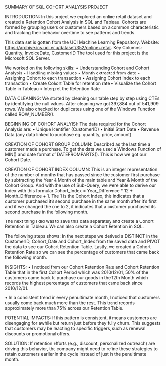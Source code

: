 SUMMARY OF SQL COHORT ANALYSIS PROJECT


INTRODUCTION:                                                                                                                                                                                                                                                                  In this project we explored an online retail dataset and created a Retention Cohort Analysis in SQL and Tableau. 
Cohorts are formed by grouping users or customers based on a common characteristic and tracking their behavior overtime to see patterns and trends.

This data set is gotten from the UCI Machine Learning Repository. 
Website: https://archive.ics.uci.edu/dataset/352/online+retail.
Key Columns: Quantity, InvoiceDate, CustomerID
The tool used for this project is the Microsoft SQL Server.

We worked on the following skills:
•	Understanding Cohort and Cohort Analysis 
•	Handling missing values
•	Month extracted from date
•	Assigning Cohort to each transaction
•	Assigning Cohort Index to each transaction
•	Create Cohort Table for retention rate
•	Visualize the Cohort Table in Tableau
•	Interpret the Retention Rate  


DATA CLEANING:
We started by cleaning our table step by step using CTEs by identifying the null values. 
After cleaning we got 397,884 out of 541,909 rows. We also checked for duplicates using one of the Windows Function called ROW_NUMBER().


BEGINNING OF COHORT ANALYISI:
The data required for the Cohort Analysis are:
•	Unique Identifier (CustomerID)
•	Initial Start Date
•	Revenue Data (any data linked to purchase eg. quantity, price, amount)


CREATION OF COHORT GROUP COLUMN:
Described as the last time a customer made a purchase. 
To get the data we used a Windows Function of MIN() and date format of DATEFROMPARTS(). This is how we got our Cohort Date.


CREATION OF COHORT INDEX COLUMN:
This is an integer representation of the number of months that has passed since the customer first purchase by subtracting the Year & Month of the main table and Year & Month of the Cohort Group. 
And with the use of Sub-Query, we were able to derive our Index with this formular Cohort_Index = Year_Difference * 12 + Month_Difference + 1. The 1 is the Cohort Index, this indicates that a customer purchased it’s second purchase in the same month after it’s first and if we changed the one to 2, it indicates that a customer purchased its second purchase in the following month.

The next thing I did was to save this data separately and create a Cohort Retention in Tableau. 
We can also create a Cohort Retention in SQL. 


The following steps shows:
In the next steps we derived a DISTINCT in the CustomerID, Cohort_Date and Cohort_Index from the saved data and PIVOT the data to see our Cohort Retention Table.
Lastly, we created a Cohort Retention Rate so we can see the percentage of customers that came back the following month.


INSIGHTS:                                                                                                                                                                                                                                                                      •	I noticed from our Cohort Retention Rate and Cohort Retention Table that in the first Cohort Period which was 2010/12/01, 50% of the customers came back to purchase our goods in the 12th Month which records the highest     percentage of customers that came back since 2010/12/01.

•	In a consistent trend in every penultimate month, I noticed that customers usually come back much more than the rest. This trend records approximately more than 75% across our Retention Table.


POTENTIAL IMPACTS:                                                                                                                                                                                                                                                             If this pattern is consistent, it means customers are disengaging for awhile but return just before they fully churn. 
This suggests that customers may be reacting to specific triggers, such as renewal discounts or promotional offers.


SOLUTION:                                                                                                                                                                                                                                                                      If retention efforts (e.g., discount, personalized outreach) are driving this behavior, the company might need to refine these strategies to retain customers earlier in the cycle instead of just in the penultimate month.









